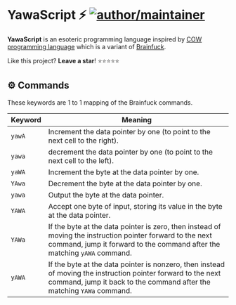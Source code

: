 # YawaScript ⚡ [![author/maintainer](https://img.shields.io/badge/by-itsmenewbie03-016eea.svg?logo=github&labelColor=181717&longCache=true&style=flat-square)](https://itsmenewbie03.github.io)

**YawaScript** is an esoteric programming language inspired by [COW programming language](https://esolangs.org/wiki/COW) which is a variant of [Brainfuck](https://en.wikipedia.org/wiki/Brainfuck).

Like this project? **Leave a star**! ⭐⭐⭐⭐⭐

## ⚙️ Commands

These keywords are 1 to 1 mapping of the Brainfuck commands.

| Keyword | Meaning                                                                                                                                                                              |
| ------- | ------------------------------------------------------------------------------------------------------------------------------------------------------------------------------------ |
| `yawA`  | Increment the data pointer by one (to point to the next cell to the right).                                                                                                          |
| `yawa`  | decrement the data pointer by one (to point to the next cell to the left).                                                                                                           |
| `yaWA`  | Increment the byte at the data pointer by one.                                                                                                                                       |
| `YAwa`  | Decrement the byte at the data pointer by one.                                                                                                                                       |
| `yawa`  | Output the byte at the data pointer.                                                                                                                                                 |
| `YAWA`  | Accept one byte of input, storing its value in the byte at the data pointer.                                                                                                         |
| `YAWa`  | If the byte at the data pointer is zero, then instead of moving the instruction pointer forward to the next command, jump it forward to the command after the matching `yAWA` command.    |
| `yAWA`  | If the byte at the data pointer is nonzero, then instead of moving the instruction pointer forward to the next command, jump it back to the command after the matching `YAWa` command. |
